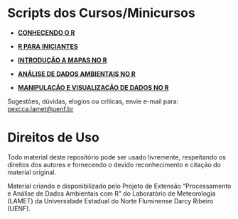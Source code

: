 # Scripts dos Cursos/Minicursos
- [**CONHECENDO O R**](https://github.com/PExCCA-UENF/Scripts-R-Cursos/blob/main/Conhecendo%20o%20R/Script_Conhecendo_R.R) 

- [**R PARA INICIANTES**](https://github.com/PExCCA-UENF/Scripts-R-Cursos/tree/main/R%20Para%20Iniciantes)

- [**INTRODUÇÃO A MAPAS NO R**](https://github.com/PExCCA-UENF/Scripts-R-Cursos/blob/main/Introdu%C3%A7%C3%A3o%20a%20Mapas%20no%20R/Script_Introdu%C3%A7%C3%A3o_Mapas_R.R) 

- [**ANÁLISE DE DADOS AMBIENTAIS NO R**](https://github.com/PExCCA-UENF/Scripts-R-Cursos/blob/main/An%C3%A1lise%20de%20Dados%20Ambientais%20/Script_Analise_Dados_R.R) 

- [**MANIPULAÇÃO E VISUALIZAÇÃO DE DADOS NO R**](https://github.com/PExCCA-UENF/Scripts-R-Cursos/tree/main/Manipula%C3%A7%C3%A3o%20e%20Visualiza%C3%A7%C3%A3o%20de%20Dados)

Sugestões, dúvidas, elogios ou críticas, envie e-mail para: pexcca.lamet@uenf.br

# Direitos de Uso
Todo material deste repositório pode ser usado livremente, respeitando os direitos dos autores e fornecendo o devido reconhecimento e citação do material original.

Material criando e disponibilizado pelo Projeto de Extensão “Processamento e Análise de Dados Ambientais com R” do Laboratório de Meteorologia (LAMET) da Universidade Estadual do Norte Fluminense Darcy Ribeiro (UENF).


